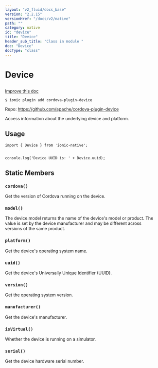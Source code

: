 ```yaml
---
layout: "v2_fluid/docs_base"
version: "2.2.15"
versionHref: "/docs/v2/native"
path: ""
category: native
id: "device"
title: "Device"
header_sub_title: "Class in module "
doc: "Device"
docType: "class"
---
```








<h1 class="api-title">
  
  Device
  

  

  

</h1>

<a class="improve-v2-docs" href="http://github.com/driftyco/ionic-native/edit/master/src/plugins/device.ts#L2">
  Improve this doc
</a>



<!-- decorators -->


<pre><code>$ ionic plugin add cordova-plugin-device</code></pre>
<p>Repo:
  <a href="https://github.com/apache/cordova-plugin-device">
    https://github.com/apache/cordova-plugin-device
  </a>
</p>

<!-- description -->

<p>Access information about the underlying device and platform.</p>



<!-- @usage tag -->

<h2>Usage</h2>

<pre><code class="lang-typescript">import { Device } from &#39;ionic-native&#39;;


console.log(&#39;Device UUID is: &#39; + Device.uuid);
</code></pre>




<!-- @property tags -->


<h2>Static Members</h2>

<div id="cordova"></div>
<h3><code>cordova()</code>
  
</h3>


Get the version of Cordova running on the device.










<div id="model"></div>
<h3><code>model()</code>
  
</h3>


The device.model returns the name of the device's model or product. The value is set
by the device manufacturer and may be different across versions of the same product.










<div id="platform"></div>
<h3><code>platform()</code>
  
</h3>


Get the device's operating system name.










<div id="uuid"></div>
<h3><code>uuid()</code>
  
</h3>


Get the device's Universally Unique Identifier (UUID).










<div id="version"></div>
<h3><code>version()</code>
  
</h3>


Get the operating system version.










<div id="manufacturer"></div>
<h3><code>manufacturer()</code>
  
</h3>


Get the device's manufacturer.










<div id="isVirtual"></div>
<h3><code>isVirtual()</code>
  
</h3>


Whether the device is running on a simulator.










<div id="serial"></div>
<h3><code>serial()</code>
  
</h3>


Get the device hardware serial number.











<!-- methods on the class -->



<!-- other classes -->

<!-- end other classes -->

<!-- interfaces -->

<!-- end interfaces -->

<!-- related link --><!-- end content block -->


<!-- end body block -->

